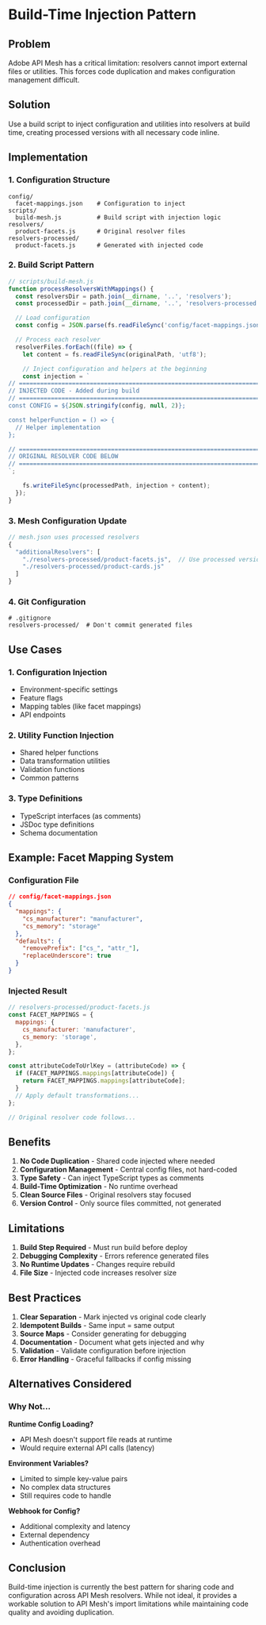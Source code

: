 # Build-Time Injection Pattern

## Problem

Adobe API Mesh has a critical limitation: resolvers cannot import external files or utilities. This forces code duplication and makes configuration management difficult.

## Solution

Use a build script to inject configuration and utilities into resolvers at build time, creating processed versions with all necessary code inline.

## Implementation

### 1. Configuration Structure

```
config/
  facet-mappings.json    # Configuration to inject
scripts/
  build-mesh.js          # Build script with injection logic
resolvers/
  product-facets.js      # Original resolver files
resolvers-processed/
  product-facets.js      # Generated with injected code
```

### 2. Build Script Pattern

```javascript
// scripts/build-mesh.js
function processResolversWithMappings() {
  const resolversDir = path.join(__dirname, '..', 'resolvers');
  const processedDir = path.join(__dirname, '..', 'resolvers-processed');

  // Load configuration
  const config = JSON.parse(fs.readFileSync('config/facet-mappings.json'));

  // Process each resolver
  resolverFiles.forEach((file) => {
    let content = fs.readFileSync(originalPath, 'utf8');

    // Inject configuration and helpers at the beginning
    const injection = `
// ============================================================================
// INJECTED CODE - Added during build
// ============================================================================
const CONFIG = ${JSON.stringify(config, null, 2)};

const helperFunction = () => {
  // Helper implementation
};

// ============================================================================
// ORIGINAL RESOLVER CODE BELOW
// ============================================================================
`;

    fs.writeFileSync(processedPath, injection + content);
  });
}
```

### 3. Mesh Configuration Update

```javascript
// mesh.json uses processed resolvers
{
  "additionalResolvers": [
    "./resolvers-processed/product-facets.js",  // Use processed version
    "./resolvers-processed/product-cards.js"
  ]
}
```

### 4. Git Configuration

```
# .gitignore
resolvers-processed/  # Don't commit generated files
```

## Use Cases

### 1. Configuration Injection

- Environment-specific settings
- Feature flags
- Mapping tables (like facet mappings)
- API endpoints

### 2. Utility Function Injection

- Shared helper functions
- Data transformation utilities
- Validation functions
- Common patterns

### 3. Type Definitions

- TypeScript interfaces (as comments)
- JSDoc type definitions
- Schema documentation

## Example: Facet Mapping System

### Configuration File

```json
// config/facet-mappings.json
{
  "mappings": {
    "cs_manufacturer": "manufacturer",
    "cs_memory": "storage"
  },
  "defaults": {
    "removePrefix": ["cs_", "attr_"],
    "replaceUnderscore": true
  }
}
```

### Injected Result

```javascript
// resolvers-processed/product-facets.js
const FACET_MAPPINGS = {
  mappings: {
    cs_manufacturer: 'manufacturer',
    cs_memory: 'storage',
  },
};

const attributeCodeToUrlKey = (attributeCode) => {
  if (FACET_MAPPINGS.mappings[attributeCode]) {
    return FACET_MAPPINGS.mappings[attributeCode];
  }
  // Apply default transformations...
};

// Original resolver code follows...
```

## Benefits

1. **No Code Duplication** - Shared code injected where needed
2. **Configuration Management** - Central config files, not hard-coded
3. **Type Safety** - Can inject TypeScript types as comments
4. **Build-Time Optimization** - No runtime overhead
5. **Clean Source Files** - Original resolvers stay focused
6. **Version Control** - Only source files committed, not generated

## Limitations

1. **Build Step Required** - Must run build before deploy
2. **Debugging Complexity** - Errors reference generated files
3. **No Runtime Updates** - Changes require rebuild
4. **File Size** - Injected code increases resolver size

## Best Practices

1. **Clear Separation** - Mark injected vs original code clearly
2. **Idempotent Builds** - Same input = same output
3. **Source Maps** - Consider generating for debugging
4. **Documentation** - Document what gets injected and why
5. **Validation** - Validate configuration before injection
6. **Error Handling** - Graceful fallbacks if config missing

## Alternatives Considered

### Why Not...

**Runtime Config Loading?**

- API Mesh doesn't support file reads at runtime
- Would require external API calls (latency)

**Environment Variables?**

- Limited to simple key-value pairs
- No complex data structures
- Still requires code to handle

**Webhook for Config?**

- Additional complexity and latency
- External dependency
- Authentication overhead

## Conclusion

Build-time injection is currently the best pattern for sharing code and configuration across API Mesh resolvers. While not ideal, it provides a workable solution to API Mesh's import limitations while maintaining code quality and avoiding duplication.
